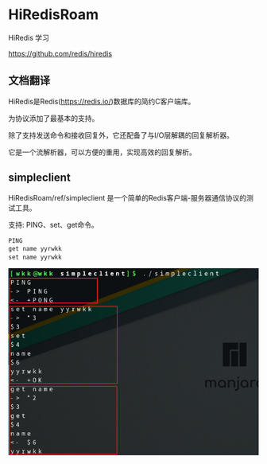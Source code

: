 # HiRedisRoam

HiRedis 学习

https://github.com/redis/hiredis

## 文档翻译

HiRedis是Redis(https://redis.io/)数据库的简约C客户端库。

为协议添加了最基本的支持。

除了支持发送命令和接收回复外，它还配备了与I/O层解耦的回复解析器。

它是一个流解析器，可以方便的重用，实现高效的回复解析。

## simpleclient

HiRedisRoam/ref/simpleclient 是一个简单的Redis客户端-服务器通信协议的测试工具。

支持: PING、set、get命令。

```c
PING
get name yyrwkk
set name yyrwkk
```

![image-20240710155019149](pic/image-20240710155019149.png)
